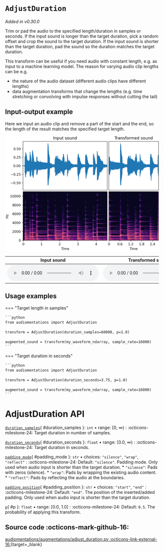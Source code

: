# `AdjustDuration`

_Added in v0.30.0_

Trim or pad the audio to the specified length/duration in samples or seconds. If the
input sound is longer than the target duration, pick a random offset and crop the
sound to the target duration. If the input sound is shorter than the target
duration, pad the sound so the duration matches the target duration.

This transform can be useful if you need audio with constant length, e.g. as input to a
machine learning model. The reason for varying audio clip lengths can be e.g.

* the nature of the audio dataset (different audio clips have different lengths)
* data augmentation transforms that change the lengths (e.g. time stretching or
 convolving with impulse responses without cutting the tail)

## Input-output example

Here we input an audio clip and remove a part of the start and the end, so the length of the result matches the specified target length.

![Input-output waveforms and spectrograms](AdjustDuration.webp)

| Input sound                                                                           | Transformed sound                                                                           |
|---------------------------------------------------------------------------------------|---------------------------------------------------------------------------------------------|
| <audio controls><source src="../AdjustDuration_input.flac" type="audio/flac"></audio> | <audio controls><source src="../AdjustDuration_transformed.flac" type="audio/flac"></audio> | 

## Usage examples

=== "Target length in samples"

    ```python
    from audiomentations import AdjustDuration
    
    transform = AdjustDuration(duration_samples=60000, p=1.0)
    
    augmented_sound = transform(my_waveform_ndarray, sample_rate=16000)
    ```

=== "Target duration in seconds"

    ```python
    from audiomentations import AdjustDuration

    transform = AdjustDuration(duration_seconds=3.75, p=1.0)
    
    augmented_sound = transform(my_waveform_ndarray, sample_rate=16000)
    ```

# AdjustDuration API

[`duration_samples`](#duration_samples){ #duration_samples }: `int` • range: [0, ∞)
:   :octicons-milestone-24: Target duration in number of samples.

[`duration_seconds`](#duration_seconds){ #duration_seconds }: `float` • range: [0.0, ∞)
:   :octicons-milestone-24: Target duration in seconds.

[`padding_mode`](#padding_mode){ #padding_mode }: `str` • choices: `"silence"`, `"wrap"`, `"reflect"`
:   :octicons-milestone-24: Default: `"silence"`. Padding mode. Only used when audio input is shorter than the target duration.
    * `"silence"`: Pads with zeros (silence).
    * `"wrap"`: Pads by wrapping the existing audio content.
    * `"reflect"`: Pads by reflecting the audio at the boundaries.

[`padding_position`](#padding_position){ #padding_position }: `str` • choices: `"start"`, `"end"`
:   :octicons-milestone-24: Default: `"end"`. The position of the inserted/added padding. Only used when audio input is shorter than the target duration.

[`p`](#p){ #p }: `float` • range: [0.0, 1.0]
:   :octicons-milestone-24: Default: `0.5`. The probability of applying this transform.

## Source code :octicons-mark-github-16:

[audiomentations/augmentations/adjust_duration.py :octicons-link-external-16:](https://github.com/iver56/audiomentations/blob/main/audiomentations/augmentations/adjust_duration.py){target=_blank}
